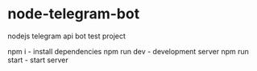 # node-telegram-bot
nodejs telegram api bot test project

npm i - install dependencies
npm run dev - development server
npm run start - start server
